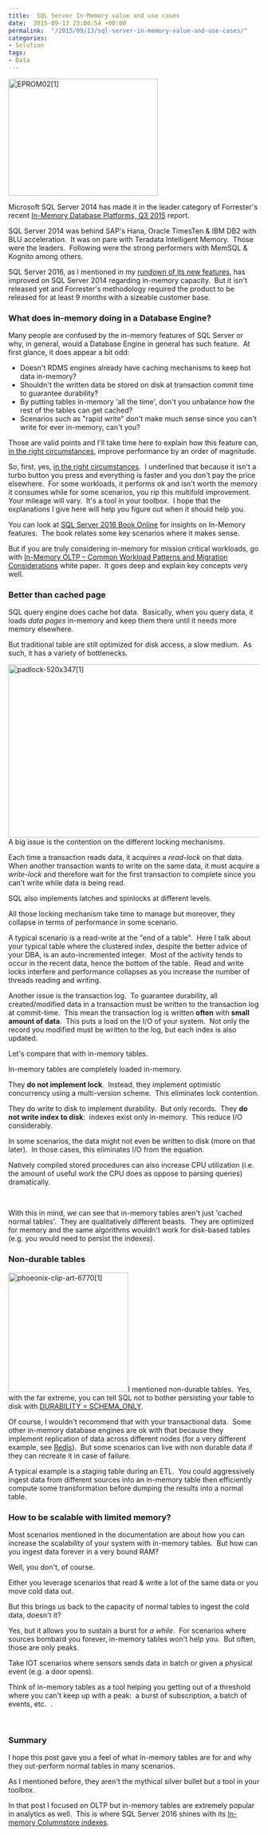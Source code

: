 ```yaml
---
title:  SQL Server In-Memory value and use cases
date:  2015-09-13 23:00:54 +00:00
permalink:  "/2015/09/13/sql-server-in-memory-value-and-use-cases/"
categories:
- Solution
tags:
- Data
---
```

<a href="https://vincentlauzon.files.wordpress.com/2015/08/eprom021.png"><img class="size-medium wp-image-1201 alignright" src="https://vincentlauzon.files.wordpress.com/2015/08/eprom021.png?w=300" alt="EPROM02[1]" width="300" height="234" /></a>

Microsoft SQL Server 2014 has made it in the leader category of Forrester's recent <a href="https://www.forrester.com/The+Forrester+Wave+InMemory+Database+Platforms+Q3+2015/fulltext/-/E-res120222" target="_blank">In-Memory Database Platforms, Q3 2015</a> report.

SQL Server 2014 was behind SAP's Hana, Oracle TimesTen &amp; IBM DB2 with BLU acceleration.  It was on pare with Teradata Intelligent Memory.  Those were the leaders.  Following were the strong performers with MemSQL &amp; Kognito among others.

SQL Server 2016, as I mentioned in my <a href="http://vincentlauzon.com/2015/07/22/sql-server-2016/">rundown of its new features</a>, has improved on SQL Server 2014 regarding in-memory capacity.  But it isn't released yet and Forrester's methodology required the product to be released for at least 9 months with a sizeable customer base.
<h3>What does in-memory doing in a Database Engine?</h3>
Many people are confused by the in-memory features of SQL Server or why, in general, would a Database Engine in general has such feature.  At first glance, it does appear a bit odd:
<ul>
	<li>Doesn't RDMS engines already have caching mechanisms to keep hot data in-memory?</li>
	<li>Shouldn't the written data be stored on disk at transaction commit time to guarantee durability?</li>
	<li>By putting tables in-memory 'all the time', don't you unbalance how the rest of the tables can get cached?</li>
	<li>Scenarios such as "rapid write" don't make much sense since you can't write for ever in-memory, can't you?</li>
</ul>
Those are valid points and I'll take time here to explain how this feature can, <span style="text-decoration:underline;">in the right circumstances</span>, improve performance by an order of magnitude.

So, first, yes, <span style="text-decoration:underline;">in the right circumstances</span>.  I underlined that because it isn't a turbo button you press and everything is faster and you don't pay the price elsewhere.  For some workloads, it performs ok and isn't worth the memory it consumes while for some scenarios, you rip this multifold improvement.  Your mileage will vary.  It's a tool in your toolbox.  I hope that the explanations I give here will help you figure out when it should help you.

You can look at <a href="https://msdn.microsoft.com/en-us/library/dn133186.aspx" target="_blank">SQL Server 2016 Book Online</a> for insights on In-Memory features.  The book relates some key scenarios where it makes sense.

But if you are truly considering in-memory for mission critical workloads, go with <a href="https://msdn.microsoft.com/library/dn673538.aspx" target="_blank">In-Memory OLTP – Common Workload Patterns and Migration Considerations</a> white paper.  It goes deep and explain key concepts very well.
<h3>Better than cached page</h3>
SQL query engine does cache hot data.  Basically, when you query data, it loads <em>data pages</em> in-memory and keep them there until it needs more memory elsewhere.

But traditional table are still optimized for disk access, a slow medium.  As such, it has a variety of bottlenecks.

<a href="https://vincentlauzon.files.wordpress.com/2015/08/padlock-520x3471.jpg"><img class="size-full wp-image-1206 alignleft" src="https://vincentlauzon.files.wordpress.com/2015/08/padlock-520x3471.jpg" alt="padlock-520x347[1]" width="520" height="347" /></a>A big issue is the contention on the different locking mechanisms.

Each time a transaction reads data, it acquires a <em>read-lock</em> on that data.  When another transaction wants to write on the same data, it must acquire a <em>write-lock</em> and therefore wait for the first transaction to complete since you can't write while data is being read.

SQL also implements latches and spinlocks at different levels.

All those locking mechanism take time to manage but moreover, they collapse in terms of performance in some scenario.

A typical scenario is a read-write at the "end of a table".  Here I talk about your typical table where the clustered index, despite the better advice of your DBA, is an auto-incremented integer.  Most of the activity tends to occur in the recent data, hence the bottom of the table.  Read and write locks interfere and performance collapses as you increase the number of threads reading and writing.

Another issue is the transaction log.  To guarantee durability, all created/modified data in a transaction must be written to the transaction log at commit-time.  This mean the transaction log is written <strong>often</strong> with <strong>small amount of data</strong>.  This puts a load on the I/O of your system.  Not only the record you modified must be written to the log, but each index is also updated.

Let's compare that with in-memory tables.

In-memory tables are completely loaded in-memory.

They <strong>do not implement lock</strong>.  Instead, they implement optimistic concurrency using a multi-version scheme.  This eliminates lock contention.

They do write to disk to implement durability.  But only records.  They <strong>do not write index to disk</strong>:  indexes exist only in-memory.  This reduce I/O considerably.

In some scenarios, the data might not even be written to disk (more on that later).  In those cases, this eliminates I/O from the equation.

Natively compiled stored procedures can also increase CPU utilization (i.e. the amount of useful work the CPU does as oppose to parsing queries) dramatically.

&nbsp;

With this in mind, we can see that in-memory tables aren't just 'cached normal tables'.  They are qualitatively different beasts.  They are optimized for memory and the same algorithms wouldn't work for disk-based tables (e.g. you would need to persist the indexes).
<h3>Non-durable tables</h3>
<a href="https://vincentlauzon.files.wordpress.com/2015/08/phoeonix-clip-art-67701.jpg"><img class=" wp-image-1208 alignright" src="https://vincentlauzon.files.wordpress.com/2015/08/phoeonix-clip-art-67701.jpg" alt="phoeonix-clip-art-6770[1]" width="240" height="239" /></a>I mentioned non-durable tables.  Yes, with the far extreme, you can tell SQL not to bother persisting your table to disk with <a href="https://msdn.microsoft.com/en-us/library/dn553122.aspx" target="_blank">DURABILITY = SCHEMA_ONLY</a>.

Of course, I wouldn't recommend that with your transactional data.  Some other in-memory database engines are ok with that because they implement replication of data across different nodes (for a very different example, see <a href="http://redis.io/" target="_blank">Redis</a>).  But some scenarios can live with non durable data if they can recreate it in case of failure.

A typical example is a staging table during an ETL.  You could aggressively ingest data from different sources into an in-memory table then efficiently compute some transformation before dumping the results into a normal table.
<h3>How to be scalable with limited memory?</h3>
Most scenarios mentioned in the documentation are about how you can increase the scalability of your system with in-memory tables.  But how can you ingest data forever in a very bound RAM?

Well, you don't, of course.

Either you leverage scenarios that read &amp; write a lot of the same data or you move cold data out.

But this brings us back to the capacity of normal tables to ingest the cold data, doesn't it?

Yes, but it allows you to sustain a burst for <em>a while</em>.  For scenarios where sources bombard you forever, in-memory tables won't help you.  But often, those are only peaks.

Take IOT scenarios where sensors sends data in batch or given a physical event (e.g. a door opens).

Think of in-memory tables as a tool helping you getting out of a threshold where you can't keep up with a peak:  a burst of subscription, a batch of events, etc.  .

&nbsp;
<h3>Summary</h3>
I hope this post gave you a feel of what in-memory tables are for and why they out-perform normal tables in many scenarios.

As I mentioned before, they aren't the mythical silver bullet but a tool in your toolbox.

In that post I focused on OLTP but in-memory tables are extremely popular in analytics as well.  This is where SQL Server 2016 shines with its <a href="http://vincentlauzon.com/2015/07/22/sql-server-2016/">In-memory Columnstore indexes</a>.
